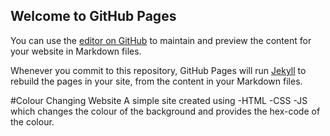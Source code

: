 ## Welcome to GitHub Pages

You can use the [editor on GitHub](https://github.com/adjascently/Colour-Changing/edit/main/README.md) to maintain and preview the content for your website in Markdown files.

Whenever you commit to this repository, GitHub Pages will run [Jekyll](https://jekyllrb.com/) to rebuild the pages in your site, from the content in your Markdown files.

#Colour Changing Website
A simple site created using 
-HTML
-CSS 
-JS 
which changes the colour of the background and provides the hex-code of the colour.

